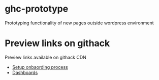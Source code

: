# ghc-prototype
Prototyping functionality of new pages outside wordpress environment

# Preview links on githack
Preview links available on githack CDN

- [Setup onbaording process](https://rawcdn.githack.com/Growing-Healthier-Churches/ghc-prototype/174d02cc4ebaf6425d48aa636c37ccfc4cf842e3/onboarding.html)
- [Dashboards](https://rawcdn.githack.com/Growing-Healthier-Churches/ghc-prototype/138be3c88e1aa0476186054f2c82dea45d024e9c/dashboards.html)